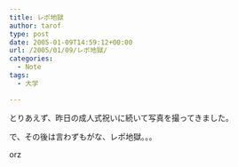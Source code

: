 ```yaml
---
title: レポ地獄
author: tarof
type: post
date: 2005-01-09T14:59:12+00:00
url: /2005/01/09/レポ地獄/
categories:
  - Note
tags:
  - 大学

---
```

とりあえず、昨日の成人式祝いに続いて写真を撮ってきました。

で、その後は言わずもがな、レポ地獄。。。
  
orz